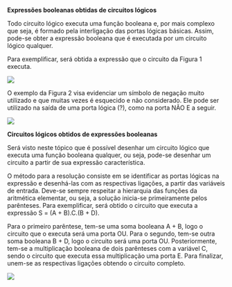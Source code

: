 **Expressões booleanas obtidas de circuitos lógicos**

Todo circuito lógico executa uma função booleana e, por mais complexo que seja, é formado pela interligação das portas lógicas básicas. Assim, pode-se obter a expressão booleana que é executada por um circuito lógico qualquer.

Para exemplificar, será obtida a expressão que o circuito da Figura 1 executa.

[![](https://img.uninove.br/static/0/0/0/0/0/0/0/1/0/8/6/108675/a08i01_arco80_100.jpg)](https://img.uninove.br/static/0/0/0/0/0/0/0/1/0/8/6/108675/a08i01_arco80_100.jpg)

O exemplo da Figura 2 visa evidenciar um símbolo de negação muito utilizado e que muitas vezes é esquecido e não considerado. Ele pode ser utilizado na saída de uma porta lógica (?), como na porta NÃO E a seguir.

[![](https://img.uninove.br/static/0/0/0/0/0/0/8/3/1/1/5/8311582/a08i02-arco80-100.png)](https://img.uninove.br/static/0/0/0/0/0/0/8/3/1/1/5/8311582/a08i02-arco80-100.png)

**Circuitos lógicos obtidos de expressões booleanas**

Será visto neste tópico que é possível desenhar um circuito lógico que executa uma função booleana qualquer, ou seja, pode-se desenhar um circuito a partir de sua expressão característica.

O método para a resolução consiste em se identificar as portas lógicas na expressão e desenhá-las com as respectivas ligações, a partir das variáveis de entrada. Deve-se sempre respeitar a hierarquia das funções da aritmética elementar, ou seja, a solução inicia-se primeiramente pelos parênteses. Para exemplificar, será obtido o circuito que executa a expressão S = (A + B).C.(B + D).

Para o primeiro parêntese, tem-se uma soma booleana A + B, logo o circuito que o executa será uma porta OU. Para o segundo, tem-se outra soma booleana B + D, logo o circuito será uma porta OU. Posteriormente, tem-se a multiplicação booleana de dois parênteses com a variável C, sendo o circuito que executa essa multiplicação uma porta E. Para finalizar, unem-se as respectivas ligações obtendo o circuito completo.

[![](https://img.uninove.br/static/0/0/0/0/0/0/0/1/0/8/6/108677/a08i03_arco80_100.jpg)](https://img.uninove.br/static/0/0/0/0/0/0/0/1/0/8/6/108677/a08i03_arco80_100.jpg)